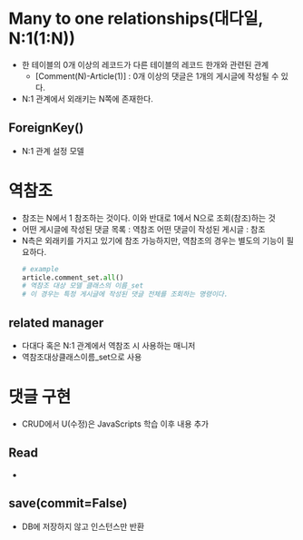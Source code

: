 # Many to one relationships(대다일, N:1(1:N))
- 한 테이블의 0개 이상의 레코드가 다른 테이블의 레코드 한개와 관련된 관계
    - [Comment(N)-Article(1)] : 0개 이상의 댓글은 1개의 게시글에 작성될 수 있다.
- N:1 관계에서 외래키는 N쪽에 존재한다.

## ForeignKey()
- N:1 관계 설정 모델


# 역참조
- 참조는 N에서 1 참조하는 것이다. 이와 반대로 1에서 N으로 조회(참조)하는 것
- 어떤 게시글에 작성된 댓글 목록 : 역참조
    어떤 댓글이 작성된 게시글 : 참조
- N측은 외래키를 가지고 있기에 참조 가능하지만, 역참조의 경우는 별도의 기능이 필요하다.
    ```python
    # example
    article.comment_set.all()
    # 역참조 대상 모델 클래스의 이름_set
    # 이 경우는 특정 게시글에 작성된 댓글 전체를 조회하는 명령이다.
    ```

## related manager
- 다대다 혹은 N:1 관계에서 역참조 시 사용하는 매니저
- 역참조대상클래스이름_set으로 사용

# 댓글 구현
- CRUD에서 U(수정)은 JavaScripts 학습 이후 내용 추가
## Read
- 

## save(commit=False)
- DB에 저장하지 않고 인스턴스만 반환
